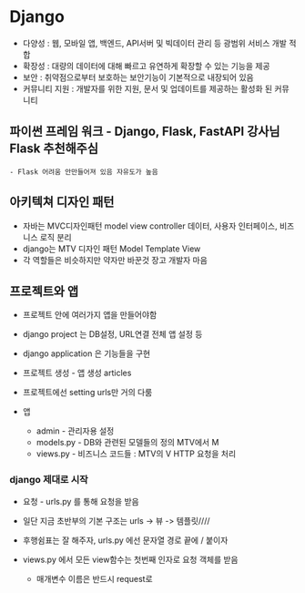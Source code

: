 # Django
- 다양성 : 웹, 모바일 앱, 백엔드, API서버 및 빅데이터 관리 등 광범위 서비스 개발 적합
- 확장성 : 대량의 데이터에 대해 빠르고 유연하게 확장할 수 있는 기능을 제공
- 보안 : 취약점으로부터 보호하는 보안기능이 기본적으로 내장되어 있음
- 커뮤니티 지원 : 개발자를 위한 지원, 문서 및 업데이트를 제공하는 활성화 된 커뮤니티

## 파이썬 프레임 워크 - Django, Flask, FastAPI 강사님 Flask 추천해주심
    - Flask 어려움 안만들어져 있음 자유도가 높음

## 아키텍쳐 디자인 패턴
- 자바는 MVC디자인패턴 model view controller 데이터, 사용자 인터페이스, 비즈니스 로직 분리
- django는 MTV 디자인 패턴 Model Template View
- 각 역할들은 비슷하지만 약자만 바꾼것 장고 개발자 마음

## 프로젝트와 앱
- 프로젝트 안에 여러가지 앱을 만들어야함
- django project 는 DB설정, URL연결 전체 앱 설정 등
- django application 은 기능들을 구현

- 프로젝트 생성 - 앱 생성 articles
- 프로젝트에선 setting urls만 거의 다룸
- 앱
    - admin - 관리자용 설정
    - models.py - DB와 관련된 모델들의 정의 MTV에서 M
    - views.py - 비즈니스 코드들 : MTV의 V HTTP 요청을 처리

### django 제대로 시작
- 요청 - urls.py 를 통해 요청을 받음

- 일단 지금 초반부의 기본 구조는 urls -> 뷰 -> 템플릿//// 
- 후행쉼표는 잘 해주자, urls.py 에선 문자열 경로 끝에 / 붙이자
- views.py 에서 모든 view함수는 첫번째 인자로 요청 객체를 받음
    - 매개변수 이름은 반드시 request로
    